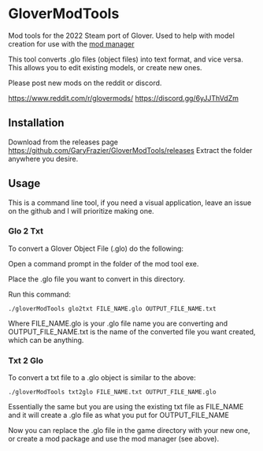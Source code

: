 
# GloverModTools

Mod tools for the 2022 Steam port of Glover. Used to help with model creation for use with the [mod manager](https://github.com/GaryFrazier/GloverModManager) 

This tool converts .glo files (object files) into text format, and vice versa. This allows you to edit existing models, or create new ones.

Please post new mods on the reddit or discord.

https://www.reddit.com/r/glovermods/
https://discord.gg/6yJJThVdZm

## Installation
Download from the releases page https://github.com/GaryFrazier/GloverModTools/releases
Extract the folder anywhere you desire.

## Usage
This is a command line tool, if you need a visual application, leave an issue on the github and I will prioritize making one.

### Glo 2 Txt
To convert a Glover Object File (.glo) do the following:

Open a command prompt in the folder of the mod tool exe.

Place the .glo file you want to convert in this directory.

Run this command:

    ./gloverModTools glo2txt FILE_NAME.glo OUTPUT_FILE_NAME.txt
Where FILE_NAME.glo is your .glo file name you are converting and OUTPUT_FILE_NAME.txt is the name of the converted file you want created, which can be anything.

### Txt 2 Glo
To convert a txt file to a .glo object is similar to the above:

    ./gloverModTools txt2glo FILE_NAME.txt OUTPUT_FILE_NAME.glo
Essentially the same but you are using the existing txt file as FILE_NAME and it will create a .glo file as what you put for OUTPUT_FILE_NAME

Now you can replace the .glo file in the game directory with your new one, or create a mod package and use the mod manager (see above).